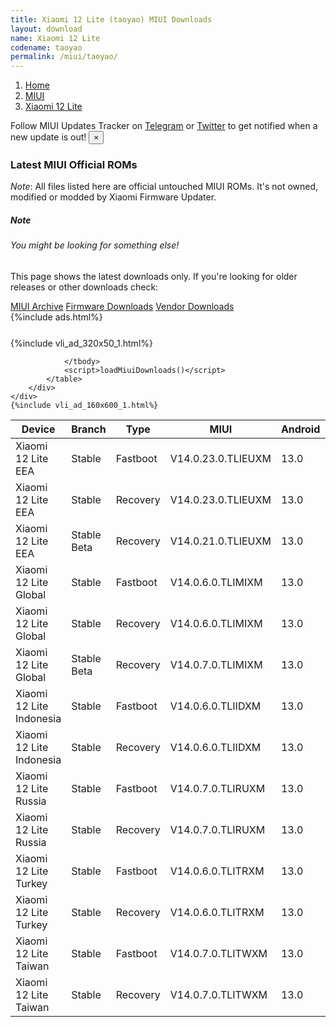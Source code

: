 ```yaml
---
title: Xiaomi 12 Lite (taoyao) MIUI Downloads
layout: download
name: Xiaomi 12 Lite
codename: taoyao
permalink: /miui/taoyao/
---
```

<nav aria-label="breadcrumb">
    <ol class="breadcrumb">
        <li class="breadcrumb-item"><a href="/">Home</a></li>
        <li class="breadcrumb-item"><a href="/miui/">MIUI</a></li>
        <li class="breadcrumb-item active" aria-current="page"><a href="/miui/taoyao/">Xiaomi 12 Lite</a></li>
    </ol>
</nav>
<div class="alert alert-primary alert-dismissible fade show" role="alert">
    Follow MIUI Updates Tracker on <a href="https://t.me/MIUIUpdatesTracker" class="alert-link">Telegram</a>
     or <a href="https://twitter.com/MiFwUpdater" class="alert-link">Twitter</a> to get notified when a new update is out!
    <button type="button" class="close" data-dismiss="alert" aria-label="Close">
        <span aria-hidden="true">&times;</span>
    </button>
</div>

### Latest MIUI Official ROMs
*Note*: All files listed here are official untouched MIUI ROMs. It's not owned, modified or modded by Xiaomi Firmware Updater.
<div class="card">
  <div class="card-body">
    <h5 class="card-title">Note</h5>
    <h6 class="card-subtitle mb-2 text-muted">You might be looking for something else!</h6>
    <p class="card-text">This page shows the latest downloads only.
     If you're looking for older releases or other downloads check:</p>
    <a href="/archive/miui/taoyao/" class="card-link">MIUI Archive</a>
    <a href="/firmware/taoyao/" class="card-link">Firmware Downloads</a>
    <a href="/vendor/taoyao/" class="card-link">Vendor Downloads</a>
  </div>
</div>
{%include ads.html%}
<div class="row justify-content-center">
    <div class="col-10">
        <div class="table-responsive-md" style="margin-top: 25px;">
            {%include vli_ad_320x50_1.html%}
            <table id="miui" class="display dt-responsive nowrap compact table table-striped table-hover table-sm">
                <thead class="thead-dark">
                    <tr>
                        <th data-ref="device">Device</th>
                        <th data-ref="branch">Branch</th>
                        <th data-ref="type">Type</th>
                        <th data-ref="miui">MIUI</th>
                        <th data-ref="android">Android</th>
                        <th data-ref="size">Size</th>
                        <th data-ref="size">Date</th>
                        <th data-ref="link">Link</th>
                    </tr>
                </thead>
                <tbody>
                <tr><td>Xiaomi 12 Lite EEA</td><td>Stable</td><td>Fastboot</td><td>V14.0.23.0.TLIEUXM</td><td>13.0</td><td>6.9 GB</td><td>2023-11-03</td><td><a href="/miui/taoyao/stable/V14.0.23.0.TLIEUXM/">Download</a></td></tr>
<tr><td>Xiaomi 12 Lite EEA</td><td>Stable</td><td>Recovery</td><td>V14.0.23.0.TLIEUXM</td><td>13.0</td><td>4.9 GB</td><td>2023-10-24</td><td><a href="/miui/taoyao/stable/V14.0.23.0.TLIEUXM/">Download</a></td></tr>
<tr><td>Xiaomi 12 Lite EEA</td><td>Stable Beta</td><td>Recovery</td><td>V14.0.21.0.TLIEUXM</td><td>13.0</td><td>4.9 GB</td><td>2023-10-25</td><td><a href="/miui/taoyao/stable beta/V14.0.21.0.TLIEUXM/">Download</a></td></tr>
<tr><td>Xiaomi 12 Lite Global</td><td>Stable</td><td>Fastboot</td><td>V14.0.6.0.TLIMIXM</td><td>13.0</td><td>7.2 GB</td><td>2023-08-18</td><td><a href="/miui/taoyao/stable/V14.0.6.0.TLIMIXM/">Download</a></td></tr>
<tr><td>Xiaomi 12 Lite Global</td><td>Stable</td><td>Recovery</td><td>V14.0.6.0.TLIMIXM</td><td>13.0</td><td>4.8 GB</td><td>2023-08-29</td><td><a href="/miui/taoyao/stable/V14.0.6.0.TLIMIXM/">Download</a></td></tr>
<tr><td>Xiaomi 12 Lite Global</td><td>Stable Beta</td><td>Recovery</td><td>V14.0.7.0.TLIMIXM</td><td>13.0</td><td>4.9 GB</td><td>2023-10-31</td><td><a href="/miui/taoyao/stable beta/V14.0.7.0.TLIMIXM/">Download</a></td></tr>
<tr><td>Xiaomi 12 Lite Indonesia</td><td>Stable</td><td>Fastboot</td><td>V14.0.6.0.TLIIDXM</td><td>13.0</td><td>6.6 GB</td><td>2023-09-25</td><td><a href="/miui/taoyao/stable/V14.0.6.0.TLIIDXM/">Download</a></td></tr>
<tr><td>Xiaomi 12 Lite Indonesia</td><td>Stable</td><td>Recovery</td><td>V14.0.6.0.TLIIDXM</td><td>13.0</td><td>4.7 GB</td><td>2023-10-08</td><td><a href="/miui/taoyao/stable/V14.0.6.0.TLIIDXM/">Download</a></td></tr>
<tr><td>Xiaomi 12 Lite Russia</td><td>Stable</td><td>Fastboot</td><td>V14.0.7.0.TLIRUXM</td><td>13.0</td><td>6.4 GB</td><td>2023-09-14</td><td><a href="/miui/taoyao/stable/V14.0.7.0.TLIRUXM/">Download</a></td></tr>
<tr><td>Xiaomi 12 Lite Russia</td><td>Stable</td><td>Recovery</td><td>V14.0.7.0.TLIRUXM</td><td>13.0</td><td>4.7 GB</td><td>2023-09-22</td><td><a href="/miui/taoyao/stable/V14.0.7.0.TLIRUXM/">Download</a></td></tr>
<tr><td>Xiaomi 12 Lite Turkey</td><td>Stable</td><td>Fastboot</td><td>V14.0.6.0.TLITRXM</td><td>13.0</td><td>6.5 GB</td><td>2023-09-25</td><td><a href="/miui/taoyao/stable/V14.0.6.0.TLITRXM/">Download</a></td></tr>
<tr><td>Xiaomi 12 Lite Turkey</td><td>Stable</td><td>Recovery</td><td>V14.0.6.0.TLITRXM</td><td>13.0</td><td>4.7 GB</td><td>2023-10-08</td><td><a href="/miui/taoyao/stable/V14.0.6.0.TLITRXM/">Download</a></td></tr>
<tr><td>Xiaomi 12 Lite Taiwan</td><td>Stable</td><td>Fastboot</td><td>V14.0.7.0.TLITWXM</td><td>13.0</td><td>6.1 GB</td><td>2023-09-14</td><td><a href="/miui/taoyao/stable/V14.0.7.0.TLITWXM/">Download</a></td></tr>
<tr><td>Xiaomi 12 Lite Taiwan</td><td>Stable</td><td>Recovery</td><td>V14.0.7.0.TLITWXM</td><td>13.0</td><td>4.6 GB</td><td>2023-09-22</td><td><a href="/miui/taoyao/stable/V14.0.7.0.TLITWXM/">Download</a></td></tr>

                </tbody>
                <script>loadMiuiDownloads()</script>
            </table>
        </div>
    </div>
    {%include vli_ad_160x600_1.html%}
</div>
